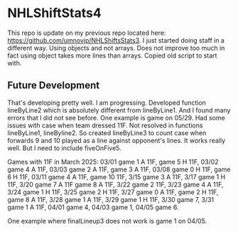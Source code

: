 # NHLShiftStats4
This repo is update on my previous repo located here: https://github.com/umnovjp/NHLShiftsStats3. I just started doing staff in a different way. Using objects and not arrays. Does not improve too much in fact using object takes more lines than arrays. Copied old script to start with. 
## Future Development
That's developing pretty well. I am progressing. Developed function lineByLine2 which is absolutely different from lineByLine1. And I found many errors that I did not see before. One example is game on 05/29. Had some issues with case when team dressed 11F. Not resolved in functions lineByLine1, lineByline2. So created lineByLine3 to count case when forwards 9 and 10 played as a line against opponent's lines. It works really well. But I need to include fiveOnFive5.

Games with 11F in March 2025: 03/01 game 1 A 11F, game 5 H 11F, 03/02 game 4 A 11F, 03/03 game 2 A 11F, game 3 A 11F, 03/08 game 0 H 11F, game 6 H 11F, 03/11 game 4 A 11F, game 10 11F, 3/15 game 3 A 11F, 3/17 game 1 H 11F, 3/20 game 7 A 11F game 8 A 11F, 3/22 game 2 11F, 3/23 game 4 A 11F, 3/24 game 1 H 11F, 3/25 game 2 H 11F, 3/27 game 0 A 11F, game 2 H 11F, game 8 A 11F, 3/28 game 1 A 11F, 3/29 game 1 H 11F, 3/30 game 7, 3/31 game 1 A 11F, 04/01 game 4, 04/03 game 1, 04/05 game 6. 

One example where finalLineup3 does not work is game 1 on 04/05. 